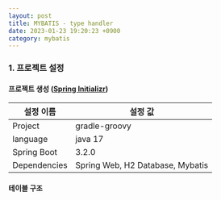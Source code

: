 ```yaml
---
layout: post
title: MYBATIS - type handler
date: 2023-01-23 19:20:23 +0900
category: mybatis
---
```

### 1. 프로젝트 설정
#### 프로젝트 생성 ([Spring Initializr](https://start.spring.io))

|설정 이름|설정 값|
|-----------|--------|
|Project|gradle-groovy|
|language|java 17|
|Spring Boot|3.2.0|
|Dependencies|Spring Web, H2 Database, Mybatis|

#### 테이블 구조

#### 
